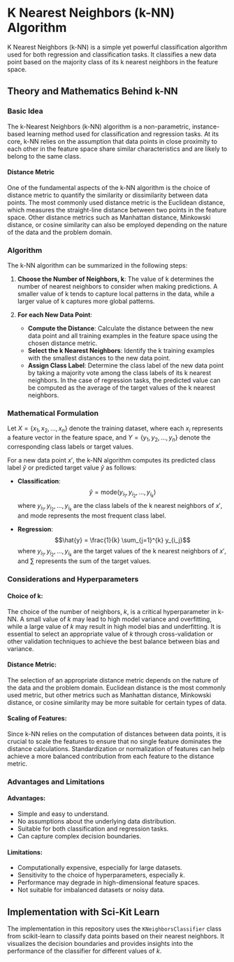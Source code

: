 # K Nearest Neighbors (k-NN) Algorithm

K Nearest Neighbors (k-NN) is a simple yet powerful classification algorithm used for both regression and classification tasks. It classifies a new data point based on the majority class of its k nearest neighbors in the feature space.

## Theory and Mathematics Behind k-NN

### Basic Idea

The k-Nearest Neighbors (k-NN) algorithm is a non-parametric, instance-based learning method used for classification and regression tasks. At its core, k-NN relies on the assumption that data points in close proximity to each other in the feature space share similar characteristics and are likely to belong to the same class.

#### Distance Metric

One of the fundamental aspects of the k-NN algorithm is the choice of distance metric to quantify the similarity or dissimilarity between data points. The most commonly used distance metric is the Euclidean distance, which measures the straight-line distance between two points in the feature space. Other distance metrics such as Manhattan distance, Minkowski distance, or cosine similarity can also be employed depending on the nature of the data and the problem domain.

### Algorithm

The k-NN algorithm can be summarized in the following steps:

1. **Choose the Number of Neighbors, k**: The value of k determines the number of nearest neighbors to consider when making predictions. A smaller value of k tends to capture local patterns in the data, while a larger value of k captures more global patterns.

2. **For each New Data Point**:
   - **Compute the Distance**: Calculate the distance between the new data point and all training examples in the feature space using the chosen distance metric.
   - **Select the k Nearest Neighbors**: Identify the k training examples with the smallest distances to the new data point.
   - **Assign Class Label**: Determine the class label of the new data point by taking a majority vote among the class labels of its k nearest neighbors. In the case of regression tasks, the predicted value can be computed as the average of the target values of the k nearest neighbors.

### Mathematical Formulation

Let $X = \{x_1, x_2, ..., x_n\}$ denote the training dataset, where each $x_i$ represents a feature vector in the feature space, and $Y = \{y_1, y_2, ..., y_n\}$ denote the corresponding class labels or target values.

For a new data point $x'$, the k-NN algorithm computes its predicted class label $\hat{y}$ or predicted target value $\hat{y}$ as follows:

- **Classification**:
  $$\hat{y} = \text{mode}(y_{i_1}, y_{i_2}, ..., y_{i_k})$$
  where $y_{i_1}, y_{i_2}, ..., y_{i_k}$ are the class labels of the k nearest neighbors of $x'$, and $\text{mode}$ represents the most frequent class label.

- **Regression**:
  $$\hat{y} = \frac{1}{k} \sum_{j=1}^{k} y_{i_j}$$
  where $y_{i_1}, y_{i_2}, ..., y_{i_k}$ are the target values of the k nearest neighbors of $x'$, and $\sum$ represents the sum of the target values.

### Considerations and Hyperparameters

#### Choice of k:
The choice of the number of neighbors, $k$, is a critical hyperparameter in k-NN. A small value of $k$ may lead to high model variance and overfitting, while a large value of $k$ may result in high model bias and underfitting. It is essential to select an appropriate value of $k$ through cross-validation or other validation techniques to achieve the best balance between bias and variance.

#### Distance Metric:
The selection of an appropriate distance metric depends on the nature of the data and the problem domain. Euclidean distance is the most commonly used metric, but other metrics such as Manhattan distance, Minkowski distance, or cosine similarity may be more suitable for certain types of data.

#### Scaling of Features:
Since k-NN relies on the computation of distances between data points, it is crucial to scale the features to ensure that no single feature dominates the distance calculations. Standardization or normalization of features can help achieve a more balanced contribution from each feature to the distance metric.

### Advantages and Limitations

#### Advantages:
- Simple and easy to understand.
- No assumptions about the underlying data distribution.
- Suitable for both classification and regression tasks.
- Can capture complex decision boundaries.

#### Limitations:
- Computationally expensive, especially for large datasets.
- Sensitivity to the choice of hyperparameters, especially $k$.
- Performance may degrade in high-dimensional feature spaces.
- Not suitable for imbalanced datasets or noisy data.

## Implementation with Sci-Kit Learn
The implementation in this repository uses the `KNeighborsClassifier` class from scikit-learn to classify data points based on their nearest neighbors. It visualizes the decision boundaries and provides insights into the performance of the classifier for different values of $k$.
